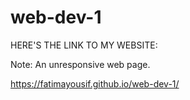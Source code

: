 # web-dev-1

HERE'S THE LINK TO MY WEBSITE:

 Note: An unresponsive web page.

  https://fatimayousif.github.io/web-dev-1/
